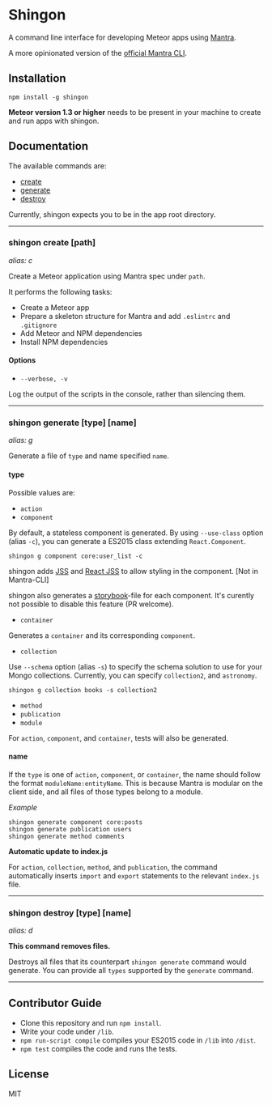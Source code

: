 # Shingon

A command line interface for developing Meteor apps using [Mantra](https://github.com/kadirahq/mantra).

A more opinionated version of the [official Mantra CLI](https://github.com/mantrajs/mantra-cli).


## Installation

    npm install -g shingon

<!-- See [RELEASE NOTE](https://github.com/mantrajs/mantra-cli/blob/master/RELEASE_NOTE.md) -->
<!-- if you are upgrading and wondering what has changed in the latest version. -->

**Meteor version 1.3 or higher** needs to be present in your machine to create
and run apps with shingon.


## Documentation

The available commands are:

* [create](https://github.com/thancock20/shingon#shingon-create-path)
* [generate](https://github.com/thancock20/shingon#shingon-generate-type-name)
* [destroy](https://github.com/thancock20/shingon#shingon-destroy-type-name)

Currently, shingon expects you to be in the app root directory.

---------------------------------------

### shingon create [path]
*alias: c*

Create a Meteor application using Mantra spec under `path`.

It performs the following tasks:

* Create a Meteor app
* Prepare a skeleton structure for Mantra and add `.eslintrc` and `.gitignore`
* Add Meteor and NPM dependencies
* Install NPM dependencies


#### Options

* `--verbose, -v`

Log the output of the scripts in the console, rather than silencing them.

---------------------------------------

### shingon generate [type] [name]
*alias: g*

Generate a file of `type` and name specified `name`.

#### type

Possible values are:

* `action`
* `component`

By default, a stateless component is generated. By using `--use-class` option
(alias `-c`), you can generate a ES2015 class extending `React.Component`.

    shingon g component core:user_list -c

shingon adds [JSS](https://github.com/cssinjs/jss) and [React JSS](https://github.com/cssinjs/react-jss) to allow styling in the component. [Not in Mantra-CLI]

shingon also generates a [storybook](https://github.com/kadirahq/react-storybook)-file for each component. It's curently not possible to disable this feature (PR welcome).

* `container`

Generates a `container` and its corresponding `component`.

* `collection`

Use `--schema` option (alias `-s`) to specify the schema solution to use for
your Mongo collections. Currently, you can specify `collection2`, and `astronomy`.

    shingon g collection books -s collection2

* `method`
* `publication`
* `module`

For `action`, `component`, and `container`, tests will also be generated.


#### name

If the `type` is one of `action`, `component`, or `container`, the name should
follow the format `moduleName:entityName`. This is because Mantra is modular
on the client side, and all files of those types belong to a module.

*Example*

    shingon generate component core:posts
    shingon generate publication users
    shingon generate method comments

**Automatic update to index.js**

For `action`, `collection`, `method`, and `publication`, the command automatically
inserts `import` and `export` statements to the relevant `index.js` file.

---------------------------------------

### shingon destroy [type] [name]
*alias: d*

**This command removes files.**

Destroys all files that its counterpart `shingon generate` command would generate.
You can provide all `types` supported by the `generate` command.

---------------------------------------

<!-- ## Customization

Shingon allows you to easily customize its behaviors. Currently, you can
customize:

* tab size
* templates

You may customize Mantra-CLI by editing `mantra_cli.yaml` on the root directory
of your project. Please open an issue with suggestions for more customization.

The configuration is designed to be similar to [mantrajs-atom-package]
(https://github.com/mantrajs/mantrajs-atom-package). The long term goal is to
make configuration interchangeable.

### tab size

* The number of spaces for indentation. Default: 2.
* Type: number

e.g.

```yaml
tabSize: 4
```


### templates

* The content of the templates generated by CLI
* Type: array

e.g.

```yaml
templates:
  - name: 'component'
    text: |
      import React from 'react';
      const <%= componentName %> = ({}) => {
        return (
          <div>
            <%= componentName %>
          </div>
        );
      }
```

Individual template configurations must have `name`, and `text`.

#### name

* Type of the template
* Possible values: `action`, `container`, `component`, `collection`, `method`,
`publication`

#### text

* The content of the template to be generated by the CLI.

Internally, this template will be evaluated by lodash's template function to
dynamically insert variables. You need to pass variable names surrounded
by `<%=` and `%>`.

If you pass insufficient variable names, the CLI will throw you an error.

Variables needed for each templates are:

**component**

* componentName

**container**

* componentName
* componentFileName

**method**

* collectionName
* methodFileName

**publication**

* publicationFileName
* collectionName

e.g.



---------------------------------------

## Upgrade Guide

#### Upgrading to 0.4.x

* From `0.4.0`, `.mantra` directory with configurations is provided to allow
you configure the behavior of the CLI. Run `mantra restore config`. -->

## Contributor Guide

* Clone this repository and run `npm install`.
* Write your code under `/lib`.
* `npm run-script compile` compiles your ES2015 code in `/lib` into `/dist`.
* `npm test` compiles the code and runs the tests.


## License

MIT
